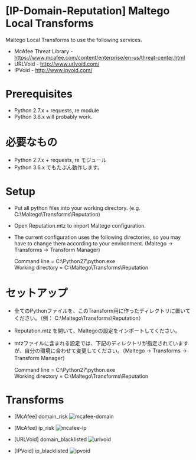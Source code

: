 # [IP-Domain-Reputation] Maltego Local Transforms
Maltego Local Transforms to use the following services.  
- McAfee Threat Library - https://www.mcafee.com/content/enterprise/en-us/threat-center.html  
- URLVoid - http://www.urlvoid.com/  
- IPVoid - http://www.ipvoid.com/  

# Prerequisites
- Python 2.7.x + requests, re module
- Python 3.6.x will probably work.

# 必要なもの
- Python 2.7.x + requests, re モジュール
- Python 3.6.x でもたぶん動作します。

# Setup
- Put all python files into your working directory. (e.g. C:\Maltego\Transforms\Reputation)
- Open Reputation.mtz to import Maltego configuration.
- The current configuration uses the following directories, so you may have to change them according to your environment. (Maltego -> Transforms -> Transform Manager)  

  Command line = C:\Python27\python.exe  
  Working directory = C:\Maltego\Transforms\Reputation

# セットアップ
- 全てのPythonファイルを、このTransform用に作ったディレクトリに置いてください。（例： C:\Maltego\Transforms\Reputation）
- Reputation.mtz を開いて、Maltegoの設定をインポートしてください。
- mtzファイルに含まれる設定では、下記のディレクトリが指定されていますが、自分の環境に合わせて変更してください。（Maltego -> Transforms -> Transform Manager）

  Command line = C:\Python27\python.exe  
  Working directory = C:\Maltego\Transforms\Reputation

# Transforms
- [McAfee] domain_risk
![mcafee-domain](https://user-images.githubusercontent.com/16297449/42500692-ee23130a-846c-11e8-8722-9afc98018818.png)

- [McAfee] ip_risk
![mcafee-ip](https://user-images.githubusercontent.com/16297449/42501032-c7ebbccc-846d-11e8-9f17-f700d7953bac.png)

- [URLVoid] domain_blacklisted
![urlvoid](https://user-images.githubusercontent.com/16297449/42501138-00a7ec0c-846e-11e8-9468-8c88bf45f131.png)

- [IPVoid] ip_blacklisted
![ipvoid](https://user-images.githubusercontent.com/16297449/42501280-5af57efe-846e-11e8-80a0-f7d0bbefc3a8.png)
